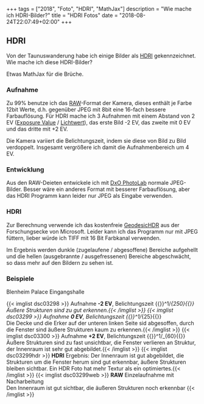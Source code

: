 +++
tags        = ["2018", "Foto", "HDRI", "MathJax"]
description = "Wie mache ich HDRI-Bilder?"
title       = "HDRI Fotos"
date        = "2018-08-24T22:07:49+02:00"
+++
## HDRI
Von der Taunuswanderung habe ich einige Bilder als [HDRI][] gekennzeichnet.
Wie mache ich diese HDRI-Bilder?  

Etwas MathJax für die Brüche.
<!--more-->

### Aufnahme

Zu 99% benutze ich das [RAW][]-Format der Kamera, dieses enthält je Farbe 12bit Werte, d.h. gegenüber JPEG mit 8bit eine 16-fach bessere Farbauflösung.
Für HDRI mache ich 3 Aufnahmen mit einem Abstand von 2 EV ([Exposure Value][] / [Lichtwert][]), das erste Bild -2 EV, das zweite mit 0 EV und das dritte mit +2 EV. 

Die Kamera variiert die Belichtungszeit, indem sie diese von Bild zu Bild verdoppelt. Insgesamt vergrößere ich damit die Aufnahmenbereich um 4 EV.

### Entwicklung

Aus den RAW-Deieten entwickele ich mit [DxO PhotoLab][] normale JPEG-Bilder.  Besser wäre ein anderes Format mit besserer Farbauflösung, aber das HDRI Programm kann leider nur JPEG als Eingabe verwenden.

### HDRI 

Zur Berechnung verwende ich das kostenfreie [GeodesicHDR][] aus der Forschungsecke von Microsoft. Leider kann ich das Programm nur mit JPEG füttern, lieber würde ich TIFF mit 16 Bit Farbkanal verwenden.

Im Ergebnis werden dunkle (zugelaufene / abgesoffene) Bereiche aufgehellt und die hellen (ausgebrannte / ausgefressenen) Bereiche abgeschwächt, so dass mehr auf den Bildern zu sehen ist.

### Beispiele 

Blenheim Palace Eingangshalle

{{< imglist dsc03298    >}} Aufnahme **-2 EV**, Belichtungszeit {{<tex>}}^1/_{250}{{</tex>}}<br/>Äußere Strukturen sind zu gut erkennen.{{< /imglist >}}
{{< imglist dsc03299    >}} Aufnahme  **0 EV**, Belichtungszeit {{<tex>}}^1/_{25}{{</tex>}}<br/>Die Decke und die Erker auf der unteren linken Seite sid abgesoffen, durch die Fenster sind äußere Strukturen kaum zu erkennen.{{< /imglist >}}
{{< imglist dsc03300    >}} Aufnahme **+2 EV**, Belichtungszeit {{<tex>}}^1/_{60}{{</tex>}}<br/>Äußere Strukturen sind zu fast unsichtbar, die Fenster verlieren an Struktur, der Innenraum ist sehr gut abgebildet.{{< /imglist >}}
{{< imglist dsc03299hdr >}} **HDRI** Ergebnis: Der Innenraum ist gut abgebildet, die Strukturen um die Fenster herum sind gut erkennbar, äußere Strukturen bleiben sichtbar. Ein HDR Foto hat mehr Textur als ein optimiertes.{{< /imglist >}}
{{< imglist dsc03299web >}} **RAW** Einzelaufnahme mit Nacharbeitung<br/>Den Innenraum ist gut sichtbar, die äußeren Strukturen noch erkennbar {{< /imglist >}}


[HDRI]: https://de.wikipedia.org/wiki/HDRI-Erzeugung_aus_Belichtungsreihen "HDRI-Erzeugung aus Belichtungsreihen" 
[Exposure Value]: https://en.wikipedia.org/wiki/Exposure_value "Wiki Exposure value"
[Lichtwert]: https://de.wikipedia.org/wiki/Lichtwert "Wiki Lichtwert"
[DxO PhotoLab]:https://www.dxo.com/de/dxo-photolab/ "DxO PhotoLab Foto-Software"
[GeodesicHDR]: https://www.microsoft.com/en-us/download/details.aspx?id=52481 "Geodesic High-Dynamic-Range Photography Tool"
[RAW]: https://de.wikipedia.org/wiki/Rohdatenformat "Wiki Rohdatenformat"
